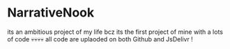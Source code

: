 # NarrativeNook

its an ambitious project of my life bcz its the first project of mine with a lots of code 💀💀💀💀
all code are uplaoded on both Github and JsDelivr !
